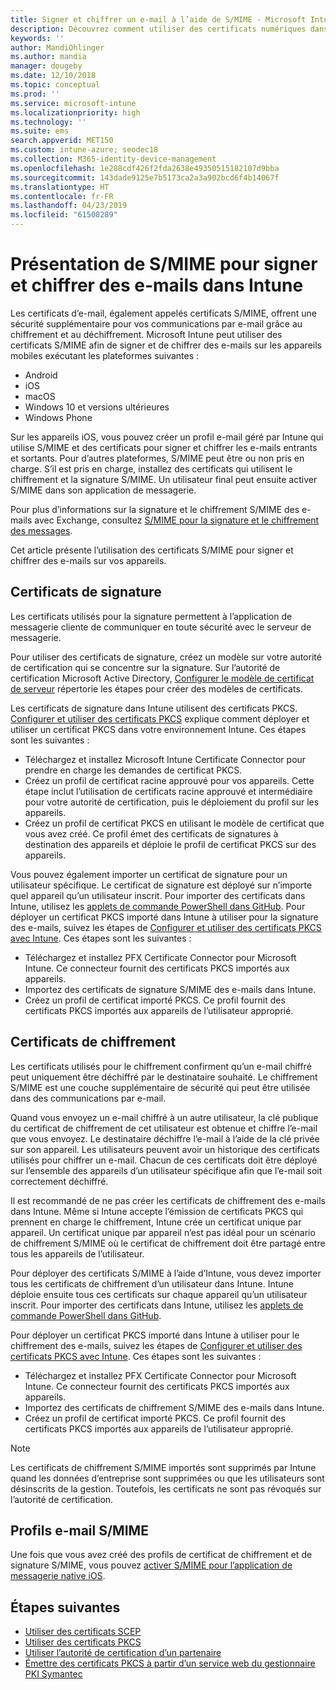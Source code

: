 ```yaml
---
title: Signer et chiffrer un e-mail à l’aide de S/MIME - Microsoft Intune - Azure | Micrososft Docs
description: Découvrez comment utiliser des certificats numériques dans Microsoft Intune pour signer et chiffrer des e-mails sur les appareils. Ces certificats sont appelés S/MIME et sont configurés à l’aide de profils de configuration d’appareil. Les certificats de signature et de chiffrement utilisent des certificats PKCS ou des certificats privés, et utilisent un connecteur pour importer des certificats.
keywords: ''
author: MandiOhlinger
ms.author: mandia
manager: dougeby
ms.date: 12/10/2018
ms.topic: conceptual
ms.prod: ''
ms.service: microsoft-intune
ms.localizationpriority: high
ms.technology: ''
ms.suite: ems
search.appverid: MET150
ms.custom: intune-azure; seodec18
ms.collection: M365-identity-device-management
ms.openlocfilehash: 1e288cdf426f2fda2638e49350515182107d9bba
ms.sourcegitcommit: 143dade9125e7b5173ca2a3a902bcd6f4b14067f
ms.translationtype: HT
ms.contentlocale: fr-FR
ms.lasthandoff: 04/23/2019
ms.locfileid: "61508289"
---
```

# <a name="smime-overview-to-sign-and-encrypt-email-in-intune"></a>Présentation de S/MIME pour signer et chiffrer des e-mails dans Intune

Les certificats d’e-mail, également appelés certificats S/MIME, offrent une sécurité supplémentaire pour vos communications par e-mail grâce au chiffrement et au déchiffrement. Microsoft Intune peut utiliser des certificats S/MIME afin de signer et de chiffrer des e-mails sur les appareils mobiles exécutant les plateformes suivantes :

- Android
- iOS
- macOS
- Windows 10 et versions ultérieures
- Windows Phone

Sur les appareils iOS, vous pouvez créer un profil e-mail géré par Intune qui utilise S/MIME et des certificats pour signer et chiffrer les e-mails entrants et sortants. Pour d’autres plateformes, S/MIME peut être ou non pris en charge. S’il est pris en charge, installez des certificats qui utilisent le chiffrement et la signature S/MIME. Un utilisateur final peut ensuite activer S/MIME dans son application de messagerie.

Pour plus d’informations sur la signature et le chiffrement S/MIME des e-mails avec Exchange, consultez [S/MIME pour la signature et le chiffrement des messages](https://docs.microsoft.com/Exchange/policy-and-compliance/smime).

Cet article présente l’utilisation des certificats S/MIME pour signer et chiffrer des e-mails sur vos appareils.

## <a name="signing-certificates"></a>Certificats de signature

Les certificats utilisés pour la signature permettent à l’application de messagerie cliente de communiquer en toute sécurité avec le serveur de messagerie.

Pour utiliser des certificats de signature, créez un modèle sur votre autorité de certification qui se concentre sur la signature. Sur l’autorité de certification Microsoft Active Directory, [Configurer le modèle de certificat de serveur](https://docs.microsoft.com/windows-server/networking/core-network-guide/cncg/server-certs/configure-the-server-certificate-template) répertorie les étapes pour créer des modèles de certificats.

Les certificats de signature dans Intune utilisent des certificats PKCS. [Configurer et utiliser des certificats PKCS](certficates-pfx-configure.md) explique comment déployer et utiliser un certificat PKCS dans votre environnement Intune. Ces étapes sont les suivantes :

- Téléchargez et installez Microsoft Intune Certificate Connector pour prendre en charge les demandes de certificat PKCS.
- Créez un profil de certificat racine approuvé pour vos appareils. Cette étape inclut l’utilisation de certificats racine approuvé et intermédiaire pour votre autorité de certification, puis le déploiement du profil sur les appareils.
- Créez un profil de certificat PKCS en utilisant le modèle de certificat que vous avez créé. Ce profil émet des certificats de signatures à destination des appareils et déploie le profil de certificat PKCS sur des appareils.

Vous pouvez également importer un certificat de signature pour un utilisateur spécifique. Le certificat de signature est déployé sur n’importe quel appareil qu’un utilisateur inscrit. Pour importer des certificats dans Intune, utilisez les [applets de commande PowerShell dans GitHub](https://github.com/Microsoft/Intune-Resource-Access). Pour déployer un certificat PKCS importé dans Intune à utiliser pour la signature des e-mails, suivez les étapes de [Configurer et utiliser des certificats PKCS avec Intune](certficates-pfx-configure.md). Ces étapes sont les suivantes :

- Téléchargez et installez PFX Certificate Connector pour Microsoft Intune. Ce connecteur fournit des certificats PKCS importés aux appareils.
- Importez des certificats de signature S/MIME des e-mails dans Intune.
- Créez un profil de certificat importé PKCS. Ce profil fournit des certificats PKCS importés aux appareils de l’utilisateur approprié.

## <a name="encryption-certificates"></a>Certificats de chiffrement

Les certificats utilisés pour le chiffrement confirment qu’un e-mail chiffré peut uniquement être déchiffré par le destinataire souhaité. Le chiffrement S/MIME est une couche supplémentaire de sécurité qui peut être utilisée dans des communications par e-mail.

Quand vous envoyez un e-mail chiffré à un autre utilisateur, la clé publique du certificat de chiffrement de cet utilisateur est obtenue et chiffre l’e-mail que vous envoyez. Le destinataire déchiffre l’e-mail à l’aide de la clé privée sur son appareil. Les utilisateurs peuvent avoir un historique des certificats utilisés pour chiffrer un e-mail. Chacun de ces certificats doit être déployé sur l’ensemble des appareils d’un utilisateur spécifique afin que l’e-mail soit correctement déchiffré.

Il est recommandé de ne pas créer les certificats de chiffrement des e-mails dans Intune. Même si Intune accepte l’émission de certificats PKCS qui prennent en charge le chiffrement, Intune crée un certificat unique par appareil. Un certificat unique par appareil n’est pas idéal pour un scénario de chiffrement S/MIME où le certificat de chiffrement doit être partagé entre tous les appareils de l’utilisateur.

Pour déployer des certificats S/MIME à l’aide d’Intune, vous devez importer tous les certificats de chiffrement d’un utilisateur dans Intune. Intune déploie ensuite tous ces certificats sur chaque appareil qu’un utilisateur inscrit. Pour importer des certificats dans Intune, utilisez les [applets de commande PowerShell dans GitHub](https://github.com/Microsoft/Intune-Resource-Access).

Pour déployer un certificat PKCS importé dans Intune à utiliser pour le chiffrement des e-mails, suivez les étapes de [Configurer et utiliser des certificats PKCS avec Intune](certficates-pfx-configure.md). Ces étapes sont les suivantes :

- Téléchargez et installez PFX Certificate Connector pour Microsoft Intune. Ce connecteur fournit des certificats PKCS importés aux appareils.
- Importez des certificats de chiffrement S/MIME des e-mails dans Intune.
- Créez un profil de certificat importé PKCS. Ce profil fournit des certificats PKCS importés aux appareils de l’utilisateur approprié.

 > [!NOTE]
 > Les certificats de chiffrement S/MIME importés sont supprimés par Intune quand les données d’entreprise sont supprimées ou que les utilisateurs sont désinscrits de la gestion. Toutefois, les certificats ne sont pas révoqués sur l’autorité de certification.

## <a name="smime-email-profiles"></a>Profils e-mail S/MIME

Une fois que vous avez créé des profils de certificat de chiffrement et de signature S/MIME, vous pouvez [activer S/MIME pour l’application de messagerie native iOS](email-settings-ios.md).

## <a name="next-steps"></a>Étapes suivantes

- [Utiliser des certificats SCEP](certificates-scep-configure.md)
- [Utiliser des certificats PKCS](certficates-pfx-configure.md)
- [Utiliser l’autorité de certification d’un partenaire](certificate-authority-add-scep-overview.md)
- [Émettre des certificats PKCS à partir d’un service web du gestionnaire PKI Symantec](certificates-symantec-configure.md)
